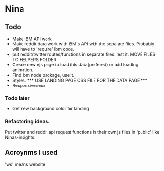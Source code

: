 # Nina


## Todo 
<!-- * Add submit button for text box -->
<!-- * Send text through the inputs and see if you get right output. use send. STILL NEED
TEXTAREA INPUT -->
<!-- * Get tweet data -->
<!-- * Get reddit data -->
* Make IBM API work
* Make reddit data work with IBM's API with the separate files. Probably will have to 'require' ibm code.
* put reddit/twitter routes/functions in separate files. test it. MOVE FILES TO HELPERS FOLDER
* Create new ejs page to load this data(prefered) or add loading animation.
* Find ibm node package, use it.
* Styles. *** USE LANDING PAGE CSS FILE FOR THE DATA PAGE ***
* Responsiveness

### Todo later 
* Get new background color for landing
### Refactoring ideas.
Put twitter and reddit api request functions in their own js files in 'public' like Ninas-insights.

## Acroynms I used
'ws' means website